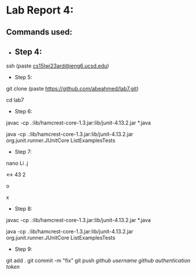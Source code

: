 
# Lab Report 4: 

## Commands used: ##

- ## Step 4: ##

ssh <cmd v> (paste cs15lwi23ard@ieng6.ucsd.edu)

- Step 5:

git clone <cmd v> (paste https://github.com/abeahmed/lab7.git)

cd lab7
  
- Step 6:

<up><up><up><up><up><up><up><up><up><up><up><up><up><up><up><up> <enter>
  
javac -cp .:lib/hamcrest-core-1.3.jar:lib/junit-4.13.2.jar *.java
  
<up><up><up><up><up><up><up><up><up><up><up><up><up><up><up><up> <enter>
  
java -cp .:lib/hamcrest-core-1.3.jar:lib/junit-4.13.2.jar org.junit.runner.JUnitCore ListExamplesTests
  
- Step 7:
  
nano Li <tab> .j <tab> <enter>
  
<control> <shift> <-> 43 <right><right><right><right><right><right><right><right><right><right><right><right> <backspace> 2
 
<control> o <enter>

<control> x <enter>
  
- Step 8:
  
<up><up><up><up> <enter>
  
javac -cp .:lib/hamcrest-core-1.3.jar:lib/junit-4.13.2.jar *.java
  
<up><up><up><up> <enter>
  
java -cp .:lib/hamcrest-core-1.3.jar:lib/junit-4.13.2.jar org.junit.runner.JUnitCore ListExamplesTests

- Step 9:
  
git add . <enter>
git commit -m "fix" <enter>
git push <enter>
*github username* <enter>
*github authentication token* <enter>
  


          
          
          

          
          
          
          

          
          
          
          

          
          
          
          
